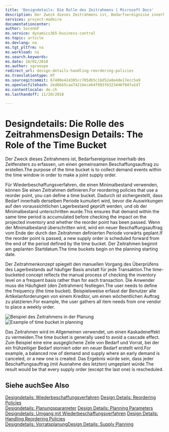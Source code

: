```yaml
---
title: 'Designdetails: Die Rolle des Zeitrahmens | Microsoft Docs'
description: Der Zweck dieses Zeitrahmens ist, Bedarfsereignisse innerhalb des Zeitfensters zu erfassen, um einen gemeinsamen Beschaffungsauftrag zu erstellen.
services: project-madeira
documentationcenter: 
author: SorenGP
ms.service: dynamics365-business-central
ms.topic: article
ms.devlang: na
ms.tgt_pltfrm: na
ms.workload: na
ms.search.keywords: 
ms.date: 10/01/2018
ms.author: sgroespe
redirect_url: design-details-handling-reordering-policies
ms.translationtype: HT
ms.sourcegitcommit: 67400e424305cc705db5c1bd52a8e4de17ecc5a9
ms.openlocfilehash: 2edbbb5caa74216ece64f093f6323446f04fa1d7
ms.contentlocale: de-ch
ms.lasthandoff: 11/20/2018

---
```

# <a name="design-details-the-role-of-the-time-bucket"></a><span data-ttu-id="bd449-103">Designdetails: Die Rolle des Zeitrahmens</span><span class="sxs-lookup"><span data-stu-id="bd449-103">Design Details: The Role of the Time Bucket</span></span>
<span data-ttu-id="bd449-104">Der Zweck dieses Zeitrahmens ist, Bedarfsereignisse innerhalb des Zeitfensters zu erfassen, um einen gemeinsamen Beschaffungsauftrag zu erstellen.</span><span class="sxs-lookup"><span data-stu-id="bd449-104">The purpose of the time bucket is to collect demand events within the time window in order to make a joint supply order.</span></span>  

 <span data-ttu-id="bd449-105">Für Wiederbeschaffungsverfahren, die einen Minimalbestand verwenden, können Sie einen Zeitrahmen definieren.</span><span class="sxs-lookup"><span data-stu-id="bd449-105">For reordering policies that use a reorder point, you can define a time bucket.</span></span> <span data-ttu-id="bd449-106">Dadurch ist sichergestellt, dass Bedarf innerhalb derselben Periode kumuliert wird, bevor die Auswirkungen auf den voraussichtlichen Lagerbestand geprüft werden, und ob der Minimalbestand unterschritten wurde.</span><span class="sxs-lookup"><span data-stu-id="bd449-106">This ensures that demand within the same time period is accumulated before checking the impact on the projected inventory and whether the reorder point has been passed.</span></span> <span data-ttu-id="bd449-107">Wenn der Minimalbestand überschritten wird, wird ein neuer Beschaffungsauftrag vom Ende der durch den Zeitrahmen definierten Periode vorwärts geplant.</span><span class="sxs-lookup"><span data-stu-id="bd449-107">If the reorder point is passed, a new supply order is scheduled forward from the end of the period defined by the time bucket.</span></span> <span data-ttu-id="bd449-108">Der Zeitrahmen beginnt am geplanten Startdatum.</span><span class="sxs-lookup"><span data-stu-id="bd449-108">The time buckets begin on the planning starting date.</span></span>  

 <span data-ttu-id="bd449-109">Der Zeitrahmenkonzept spiegelt den manuellen Vorgang des Überprüfens des Lagerbestands auf häufiger Basis anstatt für jede Transaktion.</span><span class="sxs-lookup"><span data-stu-id="bd449-109">The time-bucketed concept reflects the manual process of checking the inventory level on a frequent basis rather than for each transaction.</span></span> <span data-ttu-id="bd449-110">Die Anwender muss die Häufigkeit (den Zeitrahmen) festlegen.</span><span class="sxs-lookup"><span data-stu-id="bd449-110">The user needs to define the frequency (the time bucket).</span></span> <span data-ttu-id="bd449-111">Beispielsweise erfasst der Benutzer alle Artikelanforderungen von einem Kreditor, um einen wöchentlichen Auftrag zu platzieren.</span><span class="sxs-lookup"><span data-stu-id="bd449-111">For example, the user gathers all item needs from one vendor to place a weekly order.</span></span>  

 <span data-ttu-id="bd449-112">![Beispiel des Zeitrahmens in der Planung](media/nav_app_supply_planning_2_reorder_cycle.png "Beispiel des Zeitrahmens in der Planung")</span><span class="sxs-lookup"><span data-stu-id="bd449-112">![Example of time bucket in planning](media/nav_app_supply_planning_2_reorder_cycle.png "Example of time bucket in planning")</span></span>  

 <span data-ttu-id="bd449-113">Das Zeitrahmen wird im Allgemeinen verwendet, um einen Kaskadeneffekt zu vermeiden.</span><span class="sxs-lookup"><span data-stu-id="bd449-113">The time bucket is generally used to avoid a cascade effect.</span></span> <span data-ttu-id="bd449-114">Zum Beispiel eine eine ausgeglichene Zeile von Bedarf und Vorrat, bei der ein frühzeitiger Bedarf storniert oder ein neuer Bedarf erstellt wird.</span><span class="sxs-lookup"><span data-stu-id="bd449-114">For example, a balanced row of demand and supply where an early demand is canceled, or a new one is created.</span></span> <span data-ttu-id="bd449-115">Das Ergebnis würde sein, dass jeder Beschaffungsauftrag (mit Ausnahme des letzten) umgeplant würde.</span><span class="sxs-lookup"><span data-stu-id="bd449-115">The result would be that every supply order (except the last one) is rescheduled.</span></span>  

## <a name="see-also"></a><span data-ttu-id="bd449-116">Siehe auch</span><span class="sxs-lookup"><span data-stu-id="bd449-116">See Also</span></span>  
 <span data-ttu-id="bd449-117">[Designdetails: Wiederbeschaffungsverfahren](design-details-reordering-policies.md) </span><span class="sxs-lookup"><span data-stu-id="bd449-117">[Design Details: Reordering Policies](design-details-reordering-policies.md) </span></span>  
 <span data-ttu-id="bd449-118">[Designdetails: Planungsparameter](design-details-planning-parameters.md) </span><span class="sxs-lookup"><span data-stu-id="bd449-118">[Design Details: Planning Parameters](design-details-planning-parameters.md) </span></span>  
 <span data-ttu-id="bd449-119">[Designdetails: Umgang mit Wiederbeschaffungsverfahren](design-details-handling-reordering-policies.md) </span><span class="sxs-lookup"><span data-stu-id="bd449-119">[Design Details: Handling Reordering Policies](design-details-handling-reordering-policies.md) </span></span>  
 [<span data-ttu-id="bd449-120">Designdetails: Vorratsplanung</span><span class="sxs-lookup"><span data-stu-id="bd449-120">Design Details: Supply Planning</span></span>](design-details-supply-planning.md)

